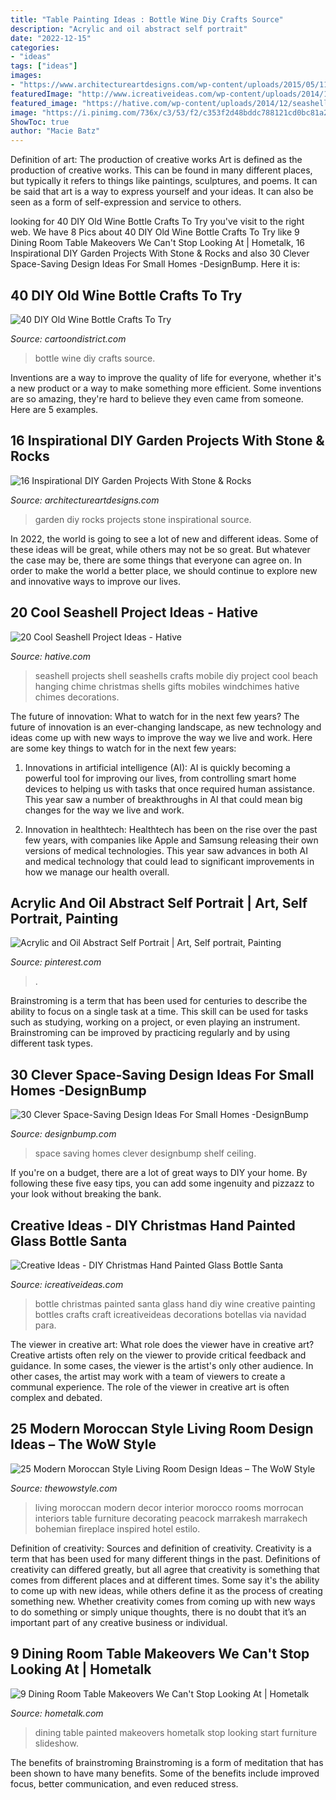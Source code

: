 ```yaml
---
title: "Table Painting Ideas : Bottle Wine Diy Crafts Source"
description: "Acrylic and oil abstract self portrait"
date: "2022-12-15"
categories:
- "ideas"
tags: ["ideas"]
images:
- "https://www.architectureartdesigns.com/wp-content/uploads/2015/05/1156.jpg"
featuredImage: "http://www.icreativeideas.com/wp-content/uploads/2014/12/Creative-Ideas-DIY-Christmas-Hand-Painted-Glass-Bottle-Santa-1.jpg?759849"
featured_image: "https://hative.com/wp-content/uploads/2014/12/seashell-project-ideas/3-seashell-chime.jpg"
image: "https://i.pinimg.com/736x/c3/53/f2/c353f2d48bddc788121cd0bc81a28c92.jpg"
ShowToc: true
author: "Macie Batz"
---
```



Definition of art: The production of creative works
Art is defined as the production of creative works. This can be found in many different places, but typically it refers to things like paintings, sculptures, and poems. It can be said that art is a way to express yourself and your ideas. It can also be seen as a form of self-expression and service to others.

	

		
looking for 40 DIY Old Wine Bottle Crafts To Try you've visit to the right web. We have 8 Pics about 40 DIY Old Wine Bottle Crafts To Try like 9 Dining Room Table Makeovers We Can&#039;t Stop Looking At | Hometalk, 16 Inspirational DIY Garden Projects With Stone &amp; Rocks and also 30 Clever Space-Saving Design Ideas For Small Homes -DesignBump. Here it is:
		
    
## 40 DIY Old Wine Bottle Crafts To Try

<img loading=lazy src="http://www.cartoondistrict.com/wp-content/uploads/2017/12/DIY-Old-Wine-Bottle-Crafts7.jpg" onerror="this.onerror=null;this.src='https://tse1.mm.bing.net/th?id=OIP.Xo5rla_G_dQs6n0pNhRZBwHaLW&amp;pid=15.1';" alt="40 DIY Old Wine Bottle Crafts To Try">

_Source: cartoondistrict.com_

>bottle wine diy crafts source. 

	

Inventions are a way to improve the quality of life for everyone, whether it's a new product or a way to make something more efficient. Some inventions are so amazing, they're hard to believe they even came from someone. Here are 5 examples.

    
## 16 Inspirational DIY Garden Projects With Stone &amp; Rocks

<img loading=lazy src="https://www.architectureartdesigns.com/wp-content/uploads/2015/05/1156.jpg" onerror="this.onerror=null;this.src='https://tse1.mm.bing.net/th?id=OIP.GgTDBzM-pdVa-FT8JGH-5gHaJ4&amp;pid=15.1';" alt="16 Inspirational DIY Garden Projects With Stone &amp; Rocks">

_Source: architectureartdesigns.com_

>garden diy rocks projects stone inspirational source. 

	

In 2022, the world is going to see a lot of new and different ideas. Some of these ideas will be great, while others may not be so great. But whatever the case may be, there are some things that everyone can agree on. In order to make the world a better place, we should continue to explore new and innovative ways to improve our lives.

    
## 20 Cool Seashell Project Ideas - Hative

<img loading=lazy src="https://hative.com/wp-content/uploads/2014/12/seashell-project-ideas/3-seashell-chime.jpg" onerror="this.onerror=null;this.src='https://tse2.mm.bing.net/th?id=OIP.6sveIlQV3ojnz8Rb677pAgHaLH&amp;pid=15.1';" alt="20 Cool Seashell Project Ideas - Hative">

_Source: hative.com_

>seashell projects shell seashells crafts mobile diy project cool beach hanging chime christmas shells gifts mobiles windchimes hative chimes decorations. 

	

The future of innovation: What to watch for in the next few years?
The future of innovation is an ever-changing landscape, as new technology and ideas come up with new ways to improve the way we live and work. Here are some key things to watch for in the next few years: 
1. Innovations in artificial intelligence (AI): AI is quickly becoming a powerful tool for improving our lives, from controlling smart home devices to helping us with tasks that once required human assistance. This year saw a number of breakthroughs in AI that could mean big changes for the way we live and work. 

2. Innovation in healthtech: Healthtech has been on the rise over the past few years, with companies like Apple and Samsung releasing their own versions of medical technologies. This year saw advances in both AI and medical technology that could lead to significant improvements in how we manage our health overall. 


    
## Acrylic And Oil Abstract Self Portrait | Art, Self Portrait, Painting

<img loading=lazy src="https://i.pinimg.com/736x/c3/53/f2/c353f2d48bddc788121cd0bc81a28c92.jpg" onerror="this.onerror=null;this.src='https://tse2.mm.bing.net/th?id=OIP.iNswJ9zAALQnqw3e7vwhGgHaLm&amp;pid=15.1';" alt="Acrylic and Oil Abstract Self Portrait | Art, Self portrait, Painting">

_Source: pinterest.com_

>. 

	

Brainstroming is a term that has been used for centuries to describe the ability to focus on a single task at a time. This skill can be used for tasks such as studying, working on a project, or even playing an instrument. Brainstroming can be improved by practicing regularly and by using different task types.

    
## 30 Clever Space-Saving Design Ideas For Small Homes -DesignBump

<img loading=lazy src="https://cdn.designbump.com/wp-content/uploads/2014/09/space-saving-design-ideas-012.jpg" onerror="this.onerror=null;this.src='https://tse1.mm.bing.net/th?id=OIP.HWXpwpngd1phFnr-50t0_AHaJ4&amp;pid=15.1';" alt="30 Clever Space-Saving Design Ideas For Small Homes -DesignBump">

_Source: designbump.com_

>space saving homes clever designbump shelf ceiling. 

	

If you're on a budget, there are a lot of great ways to DIY your home. By following these five easy tips, you can add some ingenuity and pizzazz to your look without breaking the bank.

    
## Creative Ideas - DIY Christmas Hand Painted Glass Bottle Santa

<img loading=lazy src="http://www.icreativeideas.com/wp-content/uploads/2014/12/Creative-Ideas-DIY-Christmas-Hand-Painted-Glass-Bottle-Santa-1.jpg?759849" onerror="this.onerror=null;this.src='https://tse4.mm.bing.net/th?id=OIP.jwqPXFhVsc7nBUk82KxQOgHaHF&amp;pid=15.1';" alt="Creative Ideas - DIY Christmas Hand Painted Glass Bottle Santa">

_Source: icreativeideas.com_

>bottle christmas painted santa glass hand diy wine creative painting bottles crafts craft icreativeideas decorations botellas via navidad para. 

	

The viewer in creative art: What role does the viewer have in creative art?
Creative artists often rely on the viewer to provide critical feedback and guidance. In some cases, the viewer is the artist's only other audience. In other cases, the artist may work with a team of viewers to create a communal experience. The role of the viewer in creative art is often complex and debated.

    
## 25 Modern Moroccan Style Living Room Design Ideas – The WoW Style

<img loading=lazy src="http://thewowstyle.com/wp-content/uploads/2014/12/Modern-Moroccan-Style-Living-Room-Design-Ideas-1.1.jpg" onerror="this.onerror=null;this.src='https://tse3.mm.bing.net/th?id=OIP.BduSVt46Nh6D12sjaQ-6GwHaLr&amp;pid=15.1';" alt="25 Modern Moroccan Style Living Room Design Ideas – The WoW Style">

_Source: thewowstyle.com_

>living moroccan modern decor interior morocco rooms morrocan interiors table furniture decorating peacock marrakesh marrakech bohemian fireplace inspired hotel estilo. 

	

Definition of creativity: Sources and definition of creativity.
Creativity is a term that has been used for many different things in the past. Definitions of creativity can differed greatly, but all agree that creativity is something that comes from different places and at different times. Some say it's the ability to come up with new ideas, while others define it as the process of creating something new. Whether creativity comes from coming up with new ways to do something or simply unique thoughts, there is no doubt that it’s an important part of any creative business or individual.

    
## 9 Dining Room Table Makeovers We Can&#039;t Stop Looking At | Hometalk

<img loading=lazy src="https://cdn-fastly.hometalk.com/media/2016/12/04/3631212/s-9-dining-room-table-makeovers-we-can-t-stop-looking-at-painted-furniture.jpg?size=1600x1000&amp;nocrop=1" onerror="this.onerror=null;this.src='https://tse1.mm.bing.net/th?id=OIP.E8ekDV0g2dBUpw8Gp-6gBgHaL4&amp;pid=15.1';" alt="9 Dining Room Table Makeovers We Can&#039;t Stop Looking At | Hometalk">

_Source: hometalk.com_

>dining table painted makeovers hometalk stop looking start furniture slideshow. 

	

The benefits of brainstroming
Brainstroming is a form of meditation that has been shown to have many benefits. Some of the benefits include improved focus, better communication, and even reduced stress.

